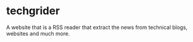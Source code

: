 # techgrider
A website that is a RSS reader that extract the news from technical blogs, websites and much more.
